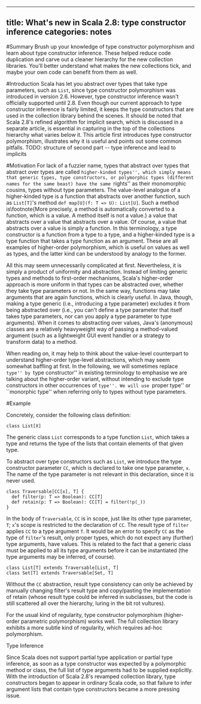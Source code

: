----
title: What's new in Scala 2.8: type constructor inference</title> 
categories: notes
----

<script src="/files/highlight.pack.js"></script> 
<script> 
hljs.tabReplace = '    ';
hljs.initHighlightingOnLoad();
</script> 
  
<!-- %% 17 september -->

#Summary
Brush up your knowledge of type constructor polymorphism and learn about type constructor inference. These helped reduce code duplication and carve out a cleaner hierarchy for the new collection libraries. You'll better understand what makes the new collections tick, and maybe your own code can benefit from them as well.

#Introduction
Scala has let you abstract over types that take type parameters, such as `List`, since type constructor polymorphism was introduced in version 2.6.
However, type constructor inference wasn't officially supported until 2.8. Even though our current approach to type constructor inference is fairly limited, it keeps the type constructors that are used in the collection library behind the scenes. It should be noted that Scala 2.8's refined algorithm for implicit search, which is discussed in a separate article, is essential in capturing in the top of the collections hierarchy what varies below it. This article first introduces type constructor polymorphism, illustrates why it is useful and points out some common pitfalls. TODO: structure of second part -- type inference and lead to implicits

<!-- % what is type constructor polymorphism and what is it good for? -->

#Motivation
For lack of a fuzzier name, types that abstract over types that abstract over types are called ``higher-kinded types'', which simply means that generic types, type constructors, or polymorphic types (different names for the same beast) have the same ``rights'' as their monomorphic cousins, types without type parameters. The value-level analogue of a higher-kinded type is a function that abstracts over another function, such as `List[T]`'s method `def map[U](f: T => U): List[U]`. Such a method is\footnote{More precisely, a method is automatically converted to a function, which is a value. A method itself is not a value.} a value that abstracts over a value that abstracts over a value. Of course, a value that abstracts over a value is simply a function. In this terminology, a type constructor is a function from a type to a type, and a higher-kinded type is a type function that takes a type function as an argument. These are all examples of higher-order polymorphism, which is useful on values as well as types, and the latter kind can be understood by analogy to the former.

All this may seem unnecessarily complicated at first. Nevertheless, it is simply a product of uniformity and abstraction. Instead of limiting generic types and methods to first-order mechanisms, Scala's higher-order approach is more uniform in that types can be abstracted over, whether they take type parameters or not. In the same way, functions may take arguments that are again functions, which is clearly useful. In Java, though, making a type generic (i.e., introducing a type parameter) excludes it from being abstracted over (i.e., you can't define a type parameter that itself takes type parameters, nor can you apply a type parameter to type arguments). When it comes to abstracting over values, Java's (anonymous) classes are a relatively heavyweight way of passing a method-valued argument (such as a lightweight GUI event handler or a strategy to transform data) to a method.

When reading on, it may help to think about the value-level counterpart to understand higher-order type-level abstractions, which may seem somewhat baffling at first. In the following, we will sometimes replace ``type'' by ``type constructor'' in existing terminology to emphasise we are talking about the higher-order variant, without intending to exclude type constructors in other occurrences of ``type''. We will use ``proper type'' or ``monorphic type'' when referring only to types without type parameters.

#Example
<!-- % TODO: everything below: -->
Concretely, consider the following class definition:

    class List[X]

The generic class `List` corresponds to a type function `List`, which takes a type and returns the type of the lists that contain elements of that given type.

To abstract over type constructors such as `List`, we introduce the type constructor parameter `CC`, which is declared to take one type parameter, `x`.
The name of the type parameter is not relevant in this declaration, since it is never used.

    class Traversable[CC[x], T] {
      def filter(p: T => Boolean): CC[T]
      def retain(p: T => Boolean): CC[T] = filter(!p(_))
    }

In the body of `Traversable`, `CC` is in scope, just like its other type parameter, `T`; `x`'s scope is restricted to the declaration of `CC`.
The result type of `filter` applies `CC` to a type argument `T`.
It would be an error to specify `CC` as the type of `filter`'s result, only proper types, which do not expect any (further) type arguments, have values.
This is related to the fact that a generic class must be applied to all its type arguments before it can be instantiated (the type arguments may be inferred, of course).


    class List[T] extends Traversable[List, T]
    class Set[T] extends Traversable[Set, T]



Without the `CC` abstraction, result type consistency can only be achieved by manually changing filter's result type and copy/pasting the implementation of retain (whose result type could be inferred in subclasses, but the code is still scattered all over the hierarchy, luring in the bit rot vultures).

For the usual kind of regularity, type constructor polymorphism (higher-order parametric polymorphism) works well. The full collection library exhibits a more subtle kind of regularity, which requires ad-hoc polymorphism.

<!-- % advanced topics -->
Type Inference

<!-- % use in collection library, implicit search supplies the ad-hoc polymorphism, while type constructor polymorphism aids in scrapping boilerplate that involves generic types -->

<!-- %% inference:  -->
Since Scala does not support partial type application or partial type inference, as soon as a type constructor was expected by a polymorphic method or class, the full list of type arguments had to be supplied explicitly.
With the introduction of Scala 2.8's revamped collection library, type constructors began to appear in ordinary Scala code, so that failure to infer argument lists that contain type constructors became a more pressing issue. 

<!-- % syntax of types, scope of higher-order type parameters, conceptual syntax of kinds
% kind inference
% kind conformance

% common pitfalls
% CC[_] <: Traversable[_] -->
